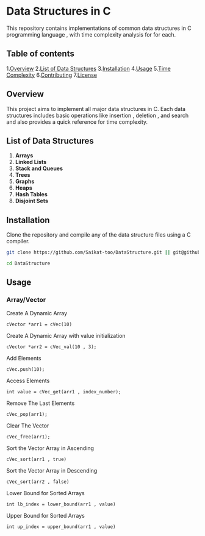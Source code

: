 # Data Structures in C 

This repository contains implementations of common data structures in C programming language , with time complexity analysis for for each.

## Table of contents

1.[Overview](#overview)
2.[List of Data Structures](#list-of-data-structures)
3.[Installation](#installation)
4.[Usage](#usage)
5.[Time Complexity](#time-complexity)
6.[Contributing](#contributing)
7.[License](#license)
 
## Overview

This project aims to implement all major data structures in C. Each data structures includes basic operations like insertion , deletion , and search and also provides a quick reference for time complexity.

## List of Data Structures

1. **Arrays**
2. **Linked Lists**
3. **Stack and Queues**
4. **Trees**
5. **Graphs**
6. **Heaps**
7. **Hash Tables**
8. **Disjoint Sets**

## Installation 

Clone the repository and compile any of the data structure files using a C compiler.

```bash
git clone https://github.com/Saikat-too/DataStructure.git || git@github.com:Saikat-too/DataStructure.git

cd DataStructure
```
## Usage

### Array/Vector
Create A Dynamic Array 
```
cVector *arr1 = cVec(10) 
```
Create A Dynamic Array with value initialization 

```
cVector *arr2 = cVec_val(10 , 3);

```
Add Elements

```
cVec.push(10);
```
Access Elements
```
int value = cVec_get(arr1 , index_number);
```
Remove The Last Elements
```
cVec_pop(arr1);
```
Clear The Vector 
```
cVec_free(arr1);
```
Sort the Vector Array in Ascending
```
cVec_sort(arr1 , true)
```
Sort the Vector Array in Descending 
```
cVec_sort(arr2 , false)
```
Lower Bound for Sorted Arrays
```
int lb_index = lower_bound(arr1 , value)
```
Upper Bound for Sorted Arrays 
```
int up_index = upper_bound(arr1 , value)


```
```
```
```
```
```
```
```
```
```
```
```
```
```
```
```
```
```
```
